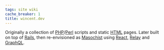 ```yaml
---
tags: site wiki
cache_breaker: 1
title: wincent.dev
---
```


Originally a collection of [PHP](/wiki/PHP)/[Perl](/wiki/Perl) scripts and static [HTML](/wiki/HTML) pages. Later built on top of [Rails](/wiki/Rails), then re-envisioned as [Masochist](/wiki/Masochist) using [React](/wiki/React), [Relay](/wiki/Relay) and [GraphQL](/wiki/GraphQL).
